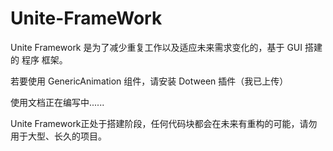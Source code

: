 # Unite-FrameWork
Unite Framework 是为了减少重复工作以及适应未来需求变化的，基于 GUI 搭建的 程序 框架。

若要使用 GenericAnimation 组件，请安装 Dotween 插件（我已上传）

使用文档正在编写中......

Unite Framework正处于搭建阶段，任何代码块都会在未来有重构的可能，请勿用于大型、长久的项目。
